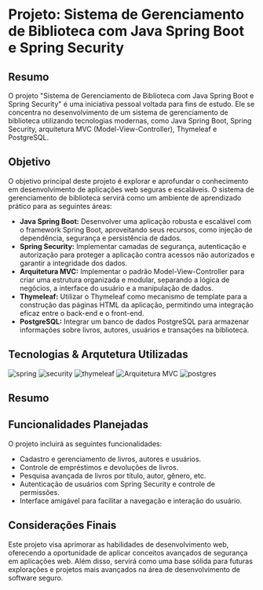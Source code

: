 # Projeto: Sistema de Gerenciamento de Biblioteca com Java Spring Boot e Spring Security

## Resumo

O projeto "Sistema de Gerenciamento de Biblioteca com Java Spring Boot e Spring Security" é uma iniciativa pessoal voltada para fins de estudo. Ele se concentra no desenvolvimento de um sistema de gerenciamento de biblioteca utilizando tecnologias modernas, como Java Spring Boot, Spring Security, arquitetura MVC (Model-View-Controller), Thymeleaf e PostgreSQL.

## Objetivo

O objetivo principal deste projeto é explorar e aprofundar o conhecimento em desenvolvimento de aplicações web seguras e escaláveis. O sistema de gerenciamento de biblioteca servirá como um ambiente de aprendizado prático para as seguintes áreas:

- **Java Spring Boot:** Desenvolver uma aplicação robusta e escalável com o framework Spring Boot, aproveitando seus recursos, como injeção de dependência, segurança e persistência de dados.
- **Spring Security:** Implementar camadas de segurança, autenticação e autorização para proteger a aplicação contra acessos não autorizados e garantir a integridade dos dados.
- **Arquitetura MVC:** Implementar o padrão Model-View-Controller para criar uma estrutura organizada e modular, separando a lógica de negócios, a interface do usuário e a manipulação de dados.
- **Thymeleaf:** Utilizar o Thymeleaf como mecanismo de template para a construção das páginas HTML da aplicação, permitindo uma integração eficaz entre o back-end e o front-end.
- **PostgreSQL:** Integrar um banco de dados PostgreSQL para armazenar informações sobre livros, autores, usuários e transações na biblioteca.

## Tecnologias & Arqutetura Utilizadas

![spring](https://github.com/Erick-SouDev/minha-biblioteca/assets/139890795/e5bbd588-4440-4227-a351-203cd6de14a6)
![security](https://github.com/Erick-SouDev/minha-biblioteca/assets/139890795/514ee841-6178-41b2-b90b-4447f5392480)
![thymeleaf](https://github.com/Erick-SouDev/minha-biblioteca/assets/139890795/1e3e0e5f-4c6e-446f-9d84-abd1708583ec)
![Arquitetura MVC](https://github.com/Erick-SouDev/minha-biblioteca/assets/139890795/18c3b441-84dc-452b-b795-41eca8e09e53)
![postgres](https://github.com/Erick-SouDev/minha-biblioteca/assets/139890795/4bee9f85-f09a-4f76-a8e7-c37a9ee91f51)

## Resumo



## Funcionalidades Planejadas

O projeto incluirá as seguintes funcionalidades:

- Cadastro e gerenciamento de livros, autores e usuários.
- Controle de empréstimos e devoluções de livros.
- Pesquisa avançada de livros por título, autor, gênero, etc.
- Autenticação de usuários com Spring Security e controle de permissões.
- Interface amigável para facilitar a navegação e interação do usuário.

## Considerações Finais

Este projeto visa aprimorar as habilidades de desenvolvimento web, oferecendo a oportunidade de aplicar conceitos avançados de segurança em aplicações web. Além disso, servirá como uma base sólida para futuras explorações e projetos mais avançados na área de desenvolvimento de software seguro.
